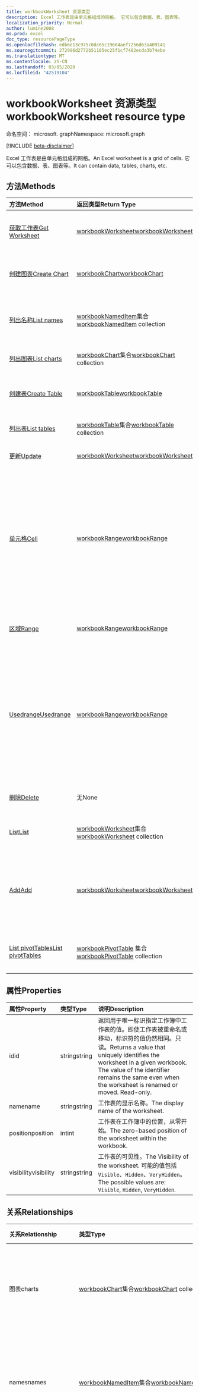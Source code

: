 ```yaml
---
title: workbookWorksheet 资源类型
description: Excel 工作表是由单元格组成的网格。 它可以包含数据、表、图表等。
localization_priority: Normal
author: lumine2008
ms.prod: excel
doc_type: resourcePageType
ms.openlocfilehash: edb6e13c975c0dc65c19604aef7256d63a409141
ms.sourcegitcommit: 272996d2772b51105ec25f1cf7482ecda3b74ebe
ms.translationtype: MT
ms.contentlocale: zh-CN
ms.lasthandoff: 03/05/2020
ms.locfileid: "42519104"
---
```

# <a name="workbookworksheet-resource-type"></a><span data-ttu-id="2b231-104">workbookWorksheet 资源类型</span><span class="sxs-lookup"><span data-stu-id="2b231-104">workbookWorksheet resource type</span></span>

<span data-ttu-id="2b231-105">命名空间： microsoft. graph</span><span class="sxs-lookup"><span data-stu-id="2b231-105">Namespace: microsoft.graph</span></span>

[!INCLUDE [beta-disclaimer](../../includes/beta-disclaimer.md)]

<span data-ttu-id="2b231-106">Excel 工作表是由单元格组成的网格。</span><span class="sxs-lookup"><span data-stu-id="2b231-106">An Excel worksheet is a grid of cells.</span></span> <span data-ttu-id="2b231-107">它可以包含数据、表、图表等。</span><span class="sxs-lookup"><span data-stu-id="2b231-107">It can contain data, tables, charts, etc.</span></span>


## <a name="methods"></a><span data-ttu-id="2b231-108">方法</span><span class="sxs-lookup"><span data-stu-id="2b231-108">Methods</span></span>

| <span data-ttu-id="2b231-109">方法</span><span class="sxs-lookup"><span data-stu-id="2b231-109">Method</span></span>           | <span data-ttu-id="2b231-110">返回类型</span><span class="sxs-lookup"><span data-stu-id="2b231-110">Return Type</span></span>    |<span data-ttu-id="2b231-111">说明</span><span class="sxs-lookup"><span data-stu-id="2b231-111">Description</span></span>|
|:---------------|:--------|:----------|
|[<span data-ttu-id="2b231-112">获取工作表</span><span class="sxs-lookup"><span data-stu-id="2b231-112">Get Worksheet</span></span>](../api/worksheet-get.md) | [<span data-ttu-id="2b231-113">workbookWorksheet</span><span class="sxs-lookup"><span data-stu-id="2b231-113">workbookWorksheet</span></span>](workbookworksheet.md) |<span data-ttu-id="2b231-114">读取 worksheet 对象的属性和关系。</span><span class="sxs-lookup"><span data-stu-id="2b231-114">Read properties and relationships of worksheet object.</span></span>|
|[<span data-ttu-id="2b231-115">创建图表</span><span class="sxs-lookup"><span data-stu-id="2b231-115">Create Chart</span></span>](../api/worksheet-post-charts.md) |[<span data-ttu-id="2b231-116">workbookChart</span><span class="sxs-lookup"><span data-stu-id="2b231-116">workbookChart</span></span>](workbookchart.md)| <span data-ttu-id="2b231-117">通过发布到图表集合创建新的图表。</span><span class="sxs-lookup"><span data-stu-id="2b231-117">Create a new Chart by posting to the charts collection.</span></span>|
|[<span data-ttu-id="2b231-118">列出名称</span><span class="sxs-lookup"><span data-stu-id="2b231-118">List names</span></span>](../api/worksheet-list-names.md) |<span data-ttu-id="2b231-119">[workbookNamedItem](workbooknameditem.md)集合</span><span class="sxs-lookup"><span data-stu-id="2b231-119">[workbookNamedItem](workbooknameditem.md) collection</span></span>| <span data-ttu-id="2b231-120">获取与工作表关联的命名项的集合。</span><span class="sxs-lookup"><span data-stu-id="2b231-120">Get named item collection associated with the worksheet.</span></span>|
|[<span data-ttu-id="2b231-121">列出图表</span><span class="sxs-lookup"><span data-stu-id="2b231-121">List charts</span></span>](../api/worksheet-list-charts.md) |<span data-ttu-id="2b231-122">[workbookChart](workbookchart.md)集合</span><span class="sxs-lookup"><span data-stu-id="2b231-122">[workbookChart](workbookchart.md) collection</span></span>| <span data-ttu-id="2b231-123">获取 Chart 对象集合。</span><span class="sxs-lookup"><span data-stu-id="2b231-123">Get a Chart object collection.</span></span>|
|[<span data-ttu-id="2b231-124">创建表</span><span class="sxs-lookup"><span data-stu-id="2b231-124">Create Table</span></span>](../api/worksheet-post-tables.md) |[<span data-ttu-id="2b231-125">workbookTable</span><span class="sxs-lookup"><span data-stu-id="2b231-125">workbookTable</span></span>](workbooktable.md)| <span data-ttu-id="2b231-126">通过发布到表集合创建新表。</span><span class="sxs-lookup"><span data-stu-id="2b231-126">Create a new Table by posting to the tables collection.</span></span>|
|[<span data-ttu-id="2b231-127">列出表</span><span class="sxs-lookup"><span data-stu-id="2b231-127">List tables</span></span>](../api/worksheet-list-tables.md) |<span data-ttu-id="2b231-128">[workbookTable](workbooktable.md)集合</span><span class="sxs-lookup"><span data-stu-id="2b231-128">[workbookTable](workbooktable.md) collection</span></span>| <span data-ttu-id="2b231-129">获取 Table 对象集合。</span><span class="sxs-lookup"><span data-stu-id="2b231-129">Get a Table object collection.</span></span>|
|[<span data-ttu-id="2b231-130">更新</span><span class="sxs-lookup"><span data-stu-id="2b231-130">Update</span></span>](../api/worksheet-update.md) | [<span data-ttu-id="2b231-131">workbookWorksheet</span><span class="sxs-lookup"><span data-stu-id="2b231-131">workbookWorksheet</span></span>](workbookworksheet.md)   |<span data-ttu-id="2b231-132">更新 Worksheet 对象。</span><span class="sxs-lookup"><span data-stu-id="2b231-132">Update Worksheet object.</span></span> |
|[<span data-ttu-id="2b231-133">单元格</span><span class="sxs-lookup"><span data-stu-id="2b231-133">Cell</span></span>](../api/worksheet-cell.md)|[<span data-ttu-id="2b231-134">workbookRange</span><span class="sxs-lookup"><span data-stu-id="2b231-134">workbookRange</span></span>](workbookrange.md)|<span data-ttu-id="2b231-p103">根据行和列编号获取包含单个单元格的 range 对象。单元格可以位于父区域外部，只要其保持在工作表网格内即可。</span><span class="sxs-lookup"><span data-stu-id="2b231-p103">Gets the range object containing the single cell based on row and column numbers. The cell can be outside the bounds of its parent range, so long as it's stays within the worksheet grid.</span></span>|
|[<span data-ttu-id="2b231-137">区域</span><span class="sxs-lookup"><span data-stu-id="2b231-137">Range</span></span>](../api/worksheet-range.md)|[<span data-ttu-id="2b231-138">workbookRange</span><span class="sxs-lookup"><span data-stu-id="2b231-138">workbookRange</span></span>](workbookrange.md)|<span data-ttu-id="2b231-139">获取地址或名称指定的 range 对象。</span><span class="sxs-lookup"><span data-stu-id="2b231-139">Gets the range object specified by the address or name.</span></span>|
|[<span data-ttu-id="2b231-140">Usedrange</span><span class="sxs-lookup"><span data-stu-id="2b231-140">Usedrange</span></span>](../api/worksheet-usedrange.md)|[<span data-ttu-id="2b231-141">workbookRange</span><span class="sxs-lookup"><span data-stu-id="2b231-141">workbookRange</span></span>](workbookrange.md)|<span data-ttu-id="2b231-p104">使用的区域是包含分配了值或格式化的任何单元格的最小区域。如果工作表为空，此函数将返回左上角的单元格。</span><span class="sxs-lookup"><span data-stu-id="2b231-p104">The used range is the smallest range that encompasses any cells that have a value or formatting assigned to them. If the worksheet is blank, this function will return the top left cell.</span></span>|
|[<span data-ttu-id="2b231-144">删除</span><span class="sxs-lookup"><span data-stu-id="2b231-144">Delete</span></span>](../api/worksheet-delete.md)|<span data-ttu-id="2b231-145">无</span><span class="sxs-lookup"><span data-stu-id="2b231-145">None</span></span>|<span data-ttu-id="2b231-146">从工作簿中删除工作表。</span><span class="sxs-lookup"><span data-stu-id="2b231-146">Deletes the worksheet from the workbook.</span></span>|
|[<span data-ttu-id="2b231-147">List</span><span class="sxs-lookup"><span data-stu-id="2b231-147">List</span></span>](../api/worksheet-list.md) | <span data-ttu-id="2b231-148">[workbookWorksheet](workbookworksheet.md)集合</span><span class="sxs-lookup"><span data-stu-id="2b231-148">[workbookWorksheet](workbookworksheet.md) collection</span></span> |<span data-ttu-id="2b231-149">获取 worksheet 对象集合。</span><span class="sxs-lookup"><span data-stu-id="2b231-149">Get worksheet object collection.</span></span> |
|[<span data-ttu-id="2b231-150">Add</span><span class="sxs-lookup"><span data-stu-id="2b231-150">Add</span></span>](../api/worksheetcollection-add.md)|[<span data-ttu-id="2b231-151">workbookWorksheet</span><span class="sxs-lookup"><span data-stu-id="2b231-151">workbookWorksheet</span></span>](workbookworksheet.md)|<span data-ttu-id="2b231-p105">向工作簿添加新工作表。将工作表添加到现有工作表的末尾。</span><span class="sxs-lookup"><span data-stu-id="2b231-p105">Adds a new worksheet to the workbook. The worksheet will be added at the end of existing worksheets.</span></span> |
|[<span data-ttu-id="2b231-154">List pivotTables</span><span class="sxs-lookup"><span data-stu-id="2b231-154">List pivotTables</span></span>](../api/workbookworksheet-list-pivottables.md) |<span data-ttu-id="2b231-155">[workbookPivotTable](workbookpivottable.md) 集合</span><span class="sxs-lookup"><span data-stu-id="2b231-155">[workbookPivotTable](workbookpivottable.md) collection</span></span>| <span data-ttu-id="2b231-156">获取一组 workbookPivotTable 对象。</span><span class="sxs-lookup"><span data-stu-id="2b231-156">Get a workbookPivotTable object collection.</span></span>|

## <a name="properties"></a><span data-ttu-id="2b231-157">属性</span><span class="sxs-lookup"><span data-stu-id="2b231-157">Properties</span></span>
| <span data-ttu-id="2b231-158">属性</span><span class="sxs-lookup"><span data-stu-id="2b231-158">Property</span></span>     | <span data-ttu-id="2b231-159">类型</span><span class="sxs-lookup"><span data-stu-id="2b231-159">Type</span></span>   |<span data-ttu-id="2b231-160">说明</span><span class="sxs-lookup"><span data-stu-id="2b231-160">Description</span></span>|
|:---------------|:--------|:----------|
|<span data-ttu-id="2b231-161">id</span><span class="sxs-lookup"><span data-stu-id="2b231-161">id</span></span>|<span data-ttu-id="2b231-162">string</span><span class="sxs-lookup"><span data-stu-id="2b231-162">string</span></span>|<span data-ttu-id="2b231-p106">返回用于唯一标识指定工作簿中工作表的值。即使工作表被重命名或移动，标识符的值仍然相同。只读。</span><span class="sxs-lookup"><span data-stu-id="2b231-p106">Returns a value that uniquely identifies the worksheet in a given workbook. The value of the identifier remains the same even when the worksheet is renamed or moved. Read-only.</span></span>|
|<span data-ttu-id="2b231-166">name</span><span class="sxs-lookup"><span data-stu-id="2b231-166">name</span></span>|<span data-ttu-id="2b231-167">string</span><span class="sxs-lookup"><span data-stu-id="2b231-167">string</span></span>|<span data-ttu-id="2b231-168">工作表的显示名称。</span><span class="sxs-lookup"><span data-stu-id="2b231-168">The display name of the worksheet.</span></span>|
|<span data-ttu-id="2b231-169">position</span><span class="sxs-lookup"><span data-stu-id="2b231-169">position</span></span>|<span data-ttu-id="2b231-170">int</span><span class="sxs-lookup"><span data-stu-id="2b231-170">int</span></span>|<span data-ttu-id="2b231-171">工作表在工作簿中的位置，从零开始。</span><span class="sxs-lookup"><span data-stu-id="2b231-171">The zero-based position of the worksheet within the workbook.</span></span>|
|<span data-ttu-id="2b231-172">visibility</span><span class="sxs-lookup"><span data-stu-id="2b231-172">visibility</span></span>|<span data-ttu-id="2b231-173">string</span><span class="sxs-lookup"><span data-stu-id="2b231-173">string</span></span>|<span data-ttu-id="2b231-174">工作表的可见性。</span><span class="sxs-lookup"><span data-stu-id="2b231-174">The Visibility of the worksheet.</span></span> <span data-ttu-id="2b231-175">可能的值包括 `Visible`、`Hidden`、`VeryHidden`。</span><span class="sxs-lookup"><span data-stu-id="2b231-175">The possible values are: `Visible`, `Hidden`, `VeryHidden`.</span></span>|

## <a name="relationships"></a><span data-ttu-id="2b231-176">关系</span><span class="sxs-lookup"><span data-stu-id="2b231-176">Relationships</span></span>
| <span data-ttu-id="2b231-177">关系</span><span class="sxs-lookup"><span data-stu-id="2b231-177">Relationship</span></span> | <span data-ttu-id="2b231-178">类型</span><span class="sxs-lookup"><span data-stu-id="2b231-178">Type</span></span>   |<span data-ttu-id="2b231-179">说明</span><span class="sxs-lookup"><span data-stu-id="2b231-179">Description</span></span>|
|:---------------|:--------|:----------|
|<span data-ttu-id="2b231-180">图表</span><span class="sxs-lookup"><span data-stu-id="2b231-180">charts</span></span>|<span data-ttu-id="2b231-181">[workbookChart](workbookchart.md)集合</span><span class="sxs-lookup"><span data-stu-id="2b231-181">[workbookChart](workbookchart.md) collection</span></span>|<span data-ttu-id="2b231-182">返回属于工作表的图表的集合。</span><span class="sxs-lookup"><span data-stu-id="2b231-182">Returns collection of charts that are part of the worksheet.</span></span> <span data-ttu-id="2b231-183">只读。</span><span class="sxs-lookup"><span data-stu-id="2b231-183">Read-only.</span></span>|
|<span data-ttu-id="2b231-184">names</span><span class="sxs-lookup"><span data-stu-id="2b231-184">names</span></span>|<span data-ttu-id="2b231-185">[workbookNamedItem](workbooknameditem.md)集合</span><span class="sxs-lookup"><span data-stu-id="2b231-185">[workbookNamedItem](workbooknameditem.md) collection</span></span>|<span data-ttu-id="2b231-186">返回与该工作表关联的名称集合。</span><span class="sxs-lookup"><span data-stu-id="2b231-186">Returns collection of names that are associated with the worksheet.</span></span> <span data-ttu-id="2b231-187">只读。</span><span class="sxs-lookup"><span data-stu-id="2b231-187">Read-only.</span></span>|
|<span data-ttu-id="2b231-188">pivotTables</span><span class="sxs-lookup"><span data-stu-id="2b231-188">pivotTables</span></span>|<span data-ttu-id="2b231-189">[workbookPivotTable](workbookpivottable.md) 集合</span><span class="sxs-lookup"><span data-stu-id="2b231-189">[workbookPivotTable](workbookpivottable.md) collection</span></span>| <span data-ttu-id="2b231-190">一组属于工作表的数据透视表对象。</span><span class="sxs-lookup"><span data-stu-id="2b231-190">Collection of PivotTables that are part of the worksheet.</span></span> |
|<span data-ttu-id="2b231-191">保护</span><span class="sxs-lookup"><span data-stu-id="2b231-191">protection</span></span>|[<span data-ttu-id="2b231-192">workbookWorksheetProtection</span><span class="sxs-lookup"><span data-stu-id="2b231-192">workbookWorksheetProtection</span></span>](workbookworksheetprotection.md)|<span data-ttu-id="2b231-p110">返回表工作表的工作表保护对象。只读。</span><span class="sxs-lookup"><span data-stu-id="2b231-p110">Returns sheet protection object for a worksheet. Read-only.</span></span>|
|<span data-ttu-id="2b231-195">表格</span><span class="sxs-lookup"><span data-stu-id="2b231-195">tables</span></span>|<span data-ttu-id="2b231-196">[workbookTable](workbooktable.md)集合</span><span class="sxs-lookup"><span data-stu-id="2b231-196">[workbookTable](workbooktable.md) collection</span></span>|<span data-ttu-id="2b231-197">属于工作表的表的集合。</span><span class="sxs-lookup"><span data-stu-id="2b231-197">Collection of tables that are part of the worksheet.</span></span> <span data-ttu-id="2b231-198">只读。</span><span class="sxs-lookup"><span data-stu-id="2b231-198">Read-only.</span></span>|

## <a name="json-representation"></a><span data-ttu-id="2b231-199">JSON 表示形式</span><span class="sxs-lookup"><span data-stu-id="2b231-199">JSON representation</span></span>

<span data-ttu-id="2b231-200">下面是资源的 JSON 表示形式。</span><span class="sxs-lookup"><span data-stu-id="2b231-200">Here is a JSON representation of the resource.</span></span>

<!-- {
  "blockType": "resource",
  "optionalProperties": [],
  "keyProperty": "id",
  "baseType": "microsoft.graph.entity",
  "@odata.type": "microsoft.graph.workbookWorksheet"
}-->

```json
{
  "id": "string",
  "name": "string",
  "position": 1024,
  "visibility": "string"
}

```

<!-- uuid: 8fcb5dbc-d5aa-4681-8e31-b001d5168d79
2015-10-25 14:57:30 UTC -->
<!--
{
  "type": "#page.annotation",
  "description": "Worksheet resource",
  "keywords": "",
  "section": "documentation",
  "tocPath": "",
  "suppressions": []
}
-->
